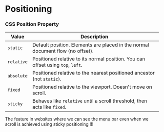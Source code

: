 # Positioning
### CSS Position Property

| **Value**     | **Description**                                                                 |
|---------------|----------------------------------------------------------------------------------|
| `static`      | Default position. Elements are placed in the normal document flow (no offset).   |
| `relative`    | Positioned relative to its normal position. You can offset using `top`, `left`. |
| `absolute`    | Positioned relative to the nearest positioned ancestor (not `static`).           |
| `fixed`       | Positioned relative to the viewport. Doesn't move on scroll.                    |
| `sticky`      | Behaves like `relative` until a scroll threshold, then acts like `fixed`.       |

The feature in websites where we can see the menu bar even when we scroll is achieved using sticky positioning !!!
